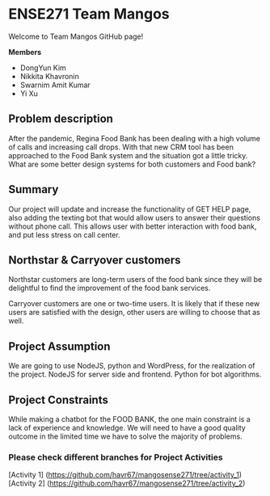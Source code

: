 # ENSE271 Team Mangos

Welcome to Team Mangos GitHub page!

**Members**
- DongYun Kim
- Nikkita Khavronin
- Swarnim Amit Kumar
- Yi Xu

## Problem description
After the pandemic, Regina Food Bank has been dealing with a high volume of calls and increasing call drops. With that new CRM tool has been approached to the Food Bank system and the situation got a little tricky. What are some better design systems for both customers and Food bank? 

## Summary
Our project will update and increase the functionality of GET HELP page, also adding the texting bot that would allow users to answer their questions without phone call. This allows user with better interaction with food bank, and put less stress on call center.

## Northstar & Carryover customers
Northstar customers are long-term users of the food bank since they will be delightful to find the improvement of the food bank services.

Carryover customers are one or two-time users. It is likely that if these new users are satisfied with the design, other users are willing to choose that as well.

## Project Assumption
We are going to use NodeJS, python and WordPress, for the realization of the project. NodeJS for server side and frontend. Python for bot algorithms.


## Project Constraints
While making a chatbot for the FOOD BANK, the one main constraint is a lack of experience and knowledge. We will need to have a good quality outcome in the limited time we have to solve the majority of problems.

### Please check different branches for Project Activities
[Activity 1] (https://github.com/havr67/mangosense271/tree/activity_1)
[Activity 2] (https://github.com/havr67/mangosense271/tree/activity_2)
